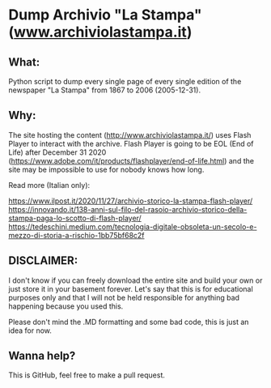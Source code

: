 # Dump Archivio "La Stampa" (www.archiviolastampa.it)

## What:

Python script to dump every single page of every single edition of the newspaper "La Stampa" from 1867 to 2006 (2005-12-31).

## Why:

The site hosting the content (http://www.archiviolastampa.it/) uses Flash Player to interact with the archive.
Flash Player is going to be EOL (End of Life) after December 31 2020 (https://www.adobe.com/it/products/flashplayer/end-of-life.html) and the site may be impossible to use for nobody knows how long.


Read more (Italian only):

https://www.ilpost.it/2020/11/27/archivio-storico-la-stampa-flash-player/
https://innovando.it/138-anni-sul-filo-del-rasoio-archivio-storico-della-stampa-paga-lo-scotto-di-flash-player/
https://tedeschini.medium.com/tecnologia-digitale-obsoleta-un-secolo-e-mezzo-di-storia-a-rischio-1bb75bf68c2f

## DISCLAIMER:

I don't know if you can freely download the entire site and build your own or just store it in your basement forever.
Let's say that this is for educational purposes only and that I will not be held responsible for anything bad happening because you used this.

Please don't mind the .MD formatting and some bad code, this is just an idea for now.

## Wanna help?

This is GitHub, feel free to make a pull request.